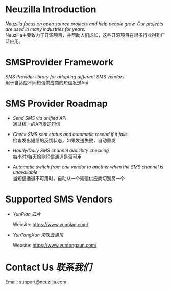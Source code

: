 # Neuzilla Introduction
 _Neuzilla focus on open source projects and help people grow. Our projects are used in many industries for years._  
 Neuzilla主要致力于开源项目，并帮助人们成长，这些开源项目在很多行业得到广泛应用。

# SMSProvider Framework
_SMS Provider library for adapting different SMS vendors_  
用于自适应不同短信供应商的短信发送Api

# SMS Provider Roadmap
- _Send SMS via unified API_  
  通过统一的API发送短信

- _Check SMS sent status and automatic resend if it fails_  
  检查发出短信的反馈状态，如果发送失败，自动重发

- _Hourly/Daily SMS channel availibity checking_  
  每小时/每天检测短信通道是否可用

- _Automatic switch from one vendor to another when the SMS channel is unavailable_  
  当短信通道不可用时，自动从一个短信供应商切到另一个

# Supported SMS Vendors
- _YunPian 云片_
  
  Website: https://www.yunpian.com/

- _YunTongXun 荣联云通讯_
  
  Website: https://www.yuntongxun.com/

# Contact Us _联系我们_

Email: <support@neuzilla.com>  


